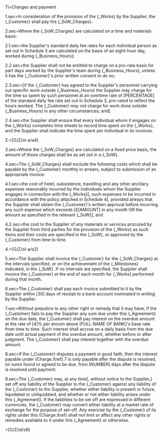 Ti=Charges and payment

1.sec=In consideration of the provision of the {_Works} by the Supplier, the {_Customer} shall pay the {_SoW_Charges}.

2.sec=Where the {_SoW_Charges} are calculated on a time and materials basis:

2.1.sec=the Supplier's standard daily fee rates for each individual person as set out in Schedule 3 are calculated on the basis of an eight-hour day, worked during {_Business_Hours};

2.2.sec=the Supplier shall not be entitled to charge on a pro-rata basis for part days worked by the Supplier's team during {_Business_Hours}, unless it has the {_Customer}'s prior written consent to do so;

2.3.sec=[if the {_Customer} has agreed to the Supplier's personnel carrying out specific work outside {_Business_Hours} the Supplier may charge for the time so spent by such personnel at an overtime rate of [PERCENTAGE] of the standard daily fee rate set out in Schedule 3, pro-rated to reflect the hours worked. The {_Customer} may not charge for work done outside {_Business_Hours} in any other circumstances; and]

2.4.sec=the Supplier shall ensure that every individual whom it engages on the {_Works} completes time sheets to record time spent on the {_Works}, and the Supplier shall indicate the time spent per individual in its invoices. 

2.=[G/Z/ol-a/s4]

3.sec=Where the {_SoW_Charges} are calculated on a fixed price basis, the amount of those charges shall be as set out in a {_SoW}.

4.sec=The {_SoW_Charges} shall exclude the following costs which shall be payable by the {_Customer} monthly in arrears, subject to submission of an appropriate invoice:

4.1.sec=the cost of hotel, subsistence, travelling and any other ancillary expenses reasonably incurred by the individuals whom the Supplier engages in connection with the {_Works}[, such expenses to be incurred in accordance with the policy attached in Schedule 4], provided always that the Supplier shall obtain the {_Customer}'s written approval before incurring any such expense which exceeds [£[AMOUNT] in any month OR the amount as specified in the relevant {_SoW}]; and 

4.2.sec=the cost to the Supplier of any materials or services procured by the Supplier from third parties for the provision of the {_Works} as such items and their costs are specified in the {_SoW}, or approved by the {_Customer} from time to time.

4.=[G/Z/ol-a/s2]

5.sec=The Supplier shall invoice the {_Customer} for the {_SoW_Charges} at the intervals specified, or on the achievement of the {_Milestones} indicated, in the {_SoW}. If no intervals are specified, the Supplier shall invoice the {_Customer} at the end of each month for {_Works} performed during that month.

6.sec=The {_Customer} shall pay each invoice submitted to it by the Supplier within [30] days of receipt to a bank account nominated in writing by the Supplier.

7.sec=Without prejudice to any other right or remedy that it may have, if the {_Customer} fails to pay the Supplier any sum due under this {_Agreement} on the due date, the {_Customer} shall pay interest on the overdue amount at the rate of [4]% per annum above [FULL NAME OF BANK]'s base rate from time to time. Such interest shall accrue on a daily basis from the due date until actual payment of the overdue amount, whether before or after judgment. The {_Customer} shall pay interest together with the overdue amount. 

8.sec=If the {_Customer} disputes a payment in good faith, then the interest payable under {Charge.Xref}.7 is only payable after the dispute is resolved, on sums found or agreed to be due, from [NUMBER] days after the dispute is resolved until payment.

9.sec=The {_Customer} may, at any time[, without notice to the Supplier,] set off any liability of the Supplier to the {_Customer} against any liability of the {_Customer} to the Supplier, whether either liability is present or future, liquidated or unliquidated, and whether or not either liability arises under this {_Agreement}. If the liabilities to be set off are expressed in different currencies, the {_Customer} may convert either liability at a market rate of exchange for the purpose of set-off. Any exercise by the {_Customer} of its rights under this {Charge.Xref} shall not limit or affect any other rights or remedies available to it under this {_Agreement} or otherwise.

=[G/Z/ol/s9]

